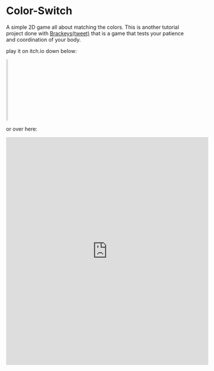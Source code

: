 <h1>Color-Switch</h1>

A simple 2D game all about matching the colors.
This is another tutorial project done with [Brackeys(tweet)](https://twitter.com/BrackeysTweet?)
that is a game that tests your patience and coordination of your body.

play it on itch.io down below:

<iframe frameborder="0" src="https://itch.io/embed/679863?dark=true" width="5 52" height="167">
  <a href="https://knownkreatives.itch.io/color-switch">
    Color-Switch by Known Kreatives
  </a>
</iframe>

or over here:

<iframe frameborder="0" src="https://itch.io/embed-upload/2404786?color=19000f" allowfullscreen="" width="550" height="620">
  <a href="https://knownkreatives.itch.io/color-switch">
    Play Color-Switch on itch.io
  </a>
</iframe>
